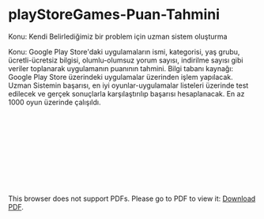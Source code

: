 # playStoreGames-Puan-Tahmini
Konu: Kendi Belirlediğimiz bir problem için uzman sistem oluşturma


Konu: Google Play Store'daki uygulamaların ismi, kategorisi, yaş grubu, ücretli-ücretsiz bilgisi, olumlu-olumsuz yorum sayısı, indirilme sayısı gibi veriler toplanarak uygulamanın puanının tahmini.
Bilgi tabanı kaynağı: Google Play Store üzerindeki uygulamalar üzerinden işlem yapılacak.
Uzman Sistemin başarısı, en iyi oyunlar-uygulamalar listeleri üzerinde test edilecek ve gerçek sonuçlarla karşılaştırılıp başarısı hesaplanacak.
En az 1000 oyun üzerinde çalışıldı.



<object data="https://github.com/Sillyon/playStoreGames-Puan-Tahmini/blob/master/Project_Report_of_12011015_Fatih_Comak_and_12011021_Halil_Ibrahim_Ozdemir.pdf" type="application/pdf" width="700px" height="700px">
    <embed src="https://github.com/Sillyon/playStoreGames-Puan-Tahmini/blob/master/Project_Report_of_12011015_Fatih_Comak_and_12011021_Halil_Ibrahim_Ozdemir.pdf">
        <p>This browser does not support PDFs. Please go to PDF to view it: <a href="https://github.com/Sillyon/playStoreGames-Puan-Tahmini/blob/master/Project_Report_of_12011015_Fatih_Comak_and_12011021_Halil_Ibrahim_Ozdemir.pdf">Download PDF</a>.</p>
    </embed>
</object>
